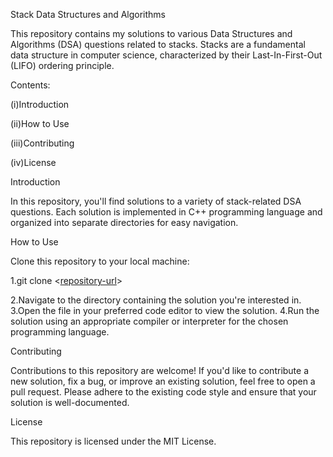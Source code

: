 Stack Data Structures and Algorithms

This repository contains my solutions to various Data Structures and Algorithms (DSA) questions related to stacks. Stacks are a fundamental data structure in computer science, characterized by their Last-In-First-Out (LIFO) ordering principle.

Contents:

(i)Introduction

(ii)How to Use

(iii)Contributing

(iv)License

Introduction

In this repository, you'll find solutions to a variety of stack-related DSA questions. Each solution is implemented in C++ programming language and organized into separate directories for easy navigation.

How to Use

Clone this repository to your local machine:

1.git clone <[repository-url](https://github.com/HaniRawat/STACK)>

2.Navigate to the directory containing the solution you're interested in.
3.Open the file in your preferred code editor to view the solution.
4.Run the solution using an appropriate compiler or interpreter for the chosen programming language.

Contributing

Contributions to this repository are welcome! If you'd like to contribute a new solution, fix a bug, or improve an existing solution, feel free to open a pull request. Please adhere to the existing code style and ensure that your solution is well-documented.

License

This repository is licensed under the MIT License.
